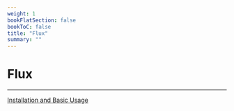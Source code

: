 ```yaml
---
weight: 1
bookFlatSection: false
bookToC: false
title: "Flux"
summary: ""
---
```


<!--markdownlint-disable MD025 MD033 -->

# Flux

---

[Installation and Basic Usage](https://comfyanonymous.github.io/ComfyUI_examples/flux/)
